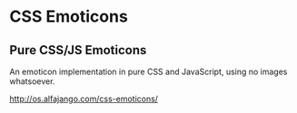 CSS Emoticons
=============

Pure CSS/JS Emoticons
---------------------

An emoticon implementation in pure CSS and JavaScript, using no images whatsoever.

http://os.alfajango.com/css-emoticons/
